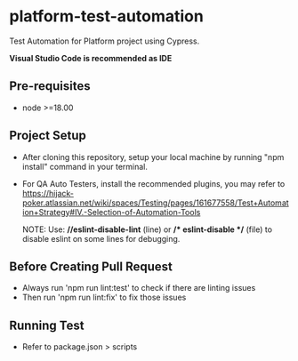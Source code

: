 # platform-test-automation

Test Automation for Platform project using Cypress.

**Visual Studio Code is recommended as IDE**

## Pre-requisites

- node >=18.00

## Project Setup

- After cloning this repository, setup your local machine by running "npm install" command in your terminal.

- For QA Auto Testers, install the recommended plugins, you may refer to https://hijack-poker.atlassian.net/wiki/spaces/Testing/pages/161677558/Test+Automation+Strategy#IV.-Selection-of-Automation-Tools

  NOTE: Use: **//eslint-disable-lint** (line) or **/\* eslint-disable \*/** (file) to disable eslint on some lines for debugging.

## Before Creating Pull Request

- Always run 'npm run lint:test' to check if there are linting issues
- Then run 'npm run lint:fix' to fix those issues

## Running Test

- Refer to package.json > scripts
